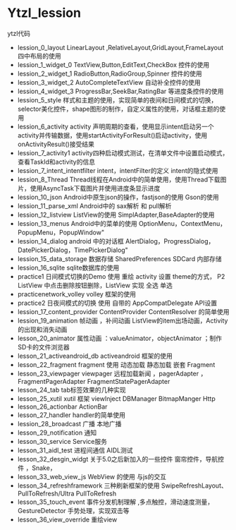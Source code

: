 # Ytzl_lession
ytzl代码

- lession_0_layout    LinearLayout ,RelativeLayout,GridLayout,FrameLayout 四中布局的使用
- lession_1_widget_0  TextView,Button,EditText,CheckBox 控件的使用
- lession_2_widget_1  RadioButton,RadioGroup,Spinner 控件的使用 
- lession_3_widget_2 AutoCompleteTextView 自动补全控件的使用
- lession_4_widget_3  ProgressBar,SeekBar,RatingBar 等进度条控件的使用
- lession_5_style     样式和主题的使用，实现简单的夜间和日间模式的切换，selector美化控件，shape图形的制作，自定义属性的使用，对话框主题的使用
- lession_6_activity  activity 声明周期的查看，使用显示intent启动另一个activity并传输数据，使用startActivityForResult()启动activity，使用onActivityResult()接受结果 
- lession_7_activity1 activity四种启动模式测试，在清单文件中设置启动模式，查看TaskId和activity的信息
- lession_7_intent_intentfilter  intent，intentFilter的定义 intent的隐式使用 
- lession_8_Thread   Thread线程在Android中的简单使用，使用Thread下载图片，使用AsyncTask下载图片并使用进度条显示进度
- lession_10_json     Android中原生json的操作，fastjson的使用 Gson的使用
- lession_11_parse_xml   Android中的 sax解析 和 pull解析
- lession_12_listview  ListView的使用 SimplAdapter,BaseAdapter的使用 
- lession_13_menus	Android中的菜单的使用 OptionMenu，ContextMenu，PopupMenu，PopupWindow"
- lession_14_dialog	android 中的对话框 AlertDialog，ProgressDialog，DatePickerDialog，TimePickerDialog"
- lession_15_data_storage	数据存储 SharedPreferences SDCard  内部存储
- lession_16_sqlite		sqlite数据库的使用
- practice1		日间模式切换的Demo 使用 重绘 activity 设置 theme的方式， P2 ListView 中点击删除按钮删除，ListView 实现 全选 单选
- practicenetwork_volley	volley 框架的使用
- practice2       日夜间模式的切换 使用 自带的 AppCompatDelegate  API设置
- lession_17_content_provider  ContentProvider  ContentResolver 的简单使用
- lession_19_animation		帧动画 ，补间动画 ListView的item出场动画，Activity的出现和消失动画
- lesson_20_animator        属性动画 ：valueAnimator，objectAnimator ；制作SD卡的文件浏览器
- lesson_21_activeandroid_db    activeandroid 框架的使用
- lesson_22_fragment       fragment 使用 动态加载 静态加载 嵌套 Fragment
- lesson_23_viewpager        viewpager 远程加载新闻 ，pagerAdapter ，FragmentPagerAdapter FragmentStatePagerAdapter
- lesson_24_tab    tab标签效果的几种实现
- lesson_25_xutil       xutil 框架 viewInject  DBManager BitmapManger Http
- lesson_26_actionbar  ActionBar
- lesson_27_handler   handler的简单使用
- lession_28_broadcast  广播 本地广播
- lesson_29_notification  通知
- lesson_30_service  Service服务
- lesson_31_aidl_test  进程间通信 AIDL测试
- lesson_32_desgin_widgt  关于5.0之后新加入的一些控件 窗帘控件，导航控件 ，Snake，
- lesson_33_web_view_js  WebView 的使用 与js的交互
- lesson_34_refreshframework  三种刷新框架的使用 SwipeRefreshLayout、PullToRefresh/Ultra PullToRefresh
- lesson_35_touch_event   事件分发机制理解 ,多点触控，滑动速度测量，GestureDetector 手势处理，实现双击等
- lesson_36_view_override 重绘view